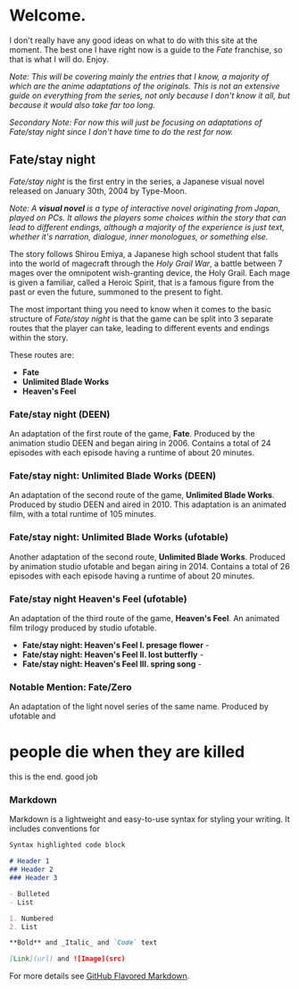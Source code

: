 # Welcome.

I don't really have any good ideas on what to do with this site at the moment. The best one I have right now is a guide to the *Fate* franchise, so that is what I will do. Enjoy.

*Note: This will be covering mainly the entries that I know, a majority of which are the anime adaptations of the originals. This is not an extensive guide on everything from the series, not only because I don't know it all, but because it would also take far too long.*

*Secondary Note: For now this will just be focusing on adaptations of Fate/stay night since I don't have time to do the rest for now.*

## Fate/stay night

*Fate/stay night* is the first entry in the series, a Japanese visual novel released on January 30th, 2004 by Type-Moon. 

*Note: A **visual novel** is a type of interactive novel originating from Japan, played on PCs. It allows the players some choices within the story that can lead to different endings, although a majority of the experience is just text, whether it's narration, dialogue, inner monologues, or something else.*

The story follows Shirou Emiya, a Japanese high school student that falls into the world of magecraft through the *Holy Grail War*, a battle between 7 mages over the omnipotent wish-granting device, the Holy Grail. Each mage is given a familiar, called a Heroic Spirit, that is a famous figure from the past or even the future, summoned to the present to fight.

The most important thing you need to know when it comes to the basic structure of *Fate/stay night* is that the game can be split into 3 separate routes that the player can take, leading to different events and endings within the story.

These routes are:
- **Fate**
- **Unlimited Blade Works**
- **Heaven's Feel**

### Fate/stay night (DEEN)

An adaptation of the first route of the game, **Fate**. Produced by the animation studio DEEN and began airing in 2006. Contains a total of 24 episodes with each episode having a runtime of about 20 minutes.

### Fate/stay night: Unlimited Blade Works (DEEN)

An adaptation of the second route of the game, **Unlimited Blade Works**. Produced by studio DEEN and aired in 2010. This adaptation is an animated film, with a total runtime of 105 minutes. 

### Fate/stay night: Unlimited Blade Works (ufotable)

Another adaptation of the second route, **Unlimited Blade Works**. Produced by animation studio ufotable and began airing in 2014. Contains a total of 26 episodes with each episode having a runtime of about 20 minutes. 

### Fate/stay night Heaven's Feel (ufotable)

An adaptation of the third route of the game, **Heaven's Feel**. An animated film trilogy produced by studio ufotable. 

- **Fate/stay night: Heaven's Feel I. presage flower** - 
- **Fate/stay night: Heaven's Feel II. lost butterfly** - 
- **Fate/stay night: Heaven's Feel III. spring song** - 

### Notable Mention: Fate/Zero

An adaptation of the light novel series of the same name. Produced by ufotable and

# people die when they are killed

this is the end. good job

### Markdown

Markdown is a lightweight and easy-to-use syntax for styling your writing. It includes conventions for

```markdown
Syntax highlighted code block

# Header 1
## Header 2
### Header 3

- Bulleted
- List

1. Numbered
2. List

**Bold** and _Italic_ and `Code` text

[Link](url) and ![Image](src)
```

For more details see [GitHub Flavored Markdown](https://guides.github.com/features/mastering-markdown/).
